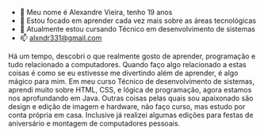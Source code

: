 - 👋 Meu nome é Alexandre Vieira, tenho 19 anos
- 👀 Estou focado em aprender cada vez mais sobre as áreas tecnológicas
- 🌱 Atualmente estou cursando Técnico em desenvolvimento de sistemas
- 📫 alxndr331@gmail.com

Há um tempo, descobri o que realmente gosto de aprender, programação e tudo relacionado a computadores.
Quando faço algo relacionado a estas coisas é como se eu estivesse me divertindo além de aprender, é algo mágico para mim.
Em meu curso Técnico de desenvolvimento de sistemas, aprendi muito sobre HTML, CSS, e lógica de programação, agora estamos nos aprofundando em Java. 
Outras coisas pelas quais sou apaixonado são design e edição de imagem e hardware, não faço curso, mas estudo por conta própria em casa.
Inclusive já realizei algumas edições para festas de aniversário e montagem de computadores pessoais.


